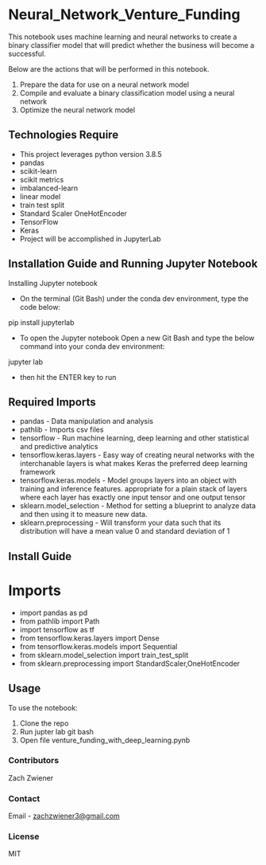 # Neural_Network_Venture_Funding

This notebook uses machine learning and neural networks to create a binary classifier model that will predict whether the business will become a successful.

Below are the actions that will be performed in this notebook.
1. Prepare the data for use on a neural network model
2. Compile and evaluate a binary classification model using a neural network
3. Optimize the neural network model


## Technologies Require
* This project leverages python version 3.8.5
* pandas
* scikit-learn
* scikit metrics
* imbalanced-learn
* linear model
* train test split
* Standard Scaler OneHotEncoder
* TensorFlow
* Keras
* Project will be accomplished in JupyterLab

## Installation Guide and Running Jupyter Notebook
Installing Jupyter notebook
* On the terminal (Git Bash) under the conda dev environment, type the code below:

pip install jupyterlab

* To open the Jupyter notebook
Open a new Git Bash and type the below command into your conda dev environment:

jupyter lab

* then hit the ENTER key to run


## Required Imports
* pandas - Data manipulation and analysis
* pathlib - Imports csv files
* tensorflow - Run machine learning, deep learning and other statistical and predictive analytics
* tensorflow.keras.layers -  Easy way of creating neural networks with the interchanable layers is what makes Keras the preferred deep learning framework 
* tensorflow.keras.models - Model groups layers into an object with training and inference features. appropriate for a plain stack of layers where each layer has exactly one input tensor and one output tensor 
* sklearn.model_selection - Method for setting a blueprint to analyze data and then using it to measure new data.
* sklearn.preprocessing - Will transform your data such that its distribution will have a mean value 0 and standard deviation of 1


## Install Guide
# Imports
* import pandas as pd
* from pathlib import Path
* import tensorflow as tf
* from tensorflow.keras.layers import Dense
* from tensorflow.keras.models import Sequential
* from sklearn.model_selection import train_test_split
* from sklearn.preprocessing import StandardScaler,OneHotEncoder

## Usage
To use the notebook:
1. Clone the repo
2. Run jupter lab git bash
3. Open file venture_funding_with_deep_learning.pynb

### Contributors
Zach Zwiener

### Contact
Email - zachzwiener3@gmail.com

### License
MIT